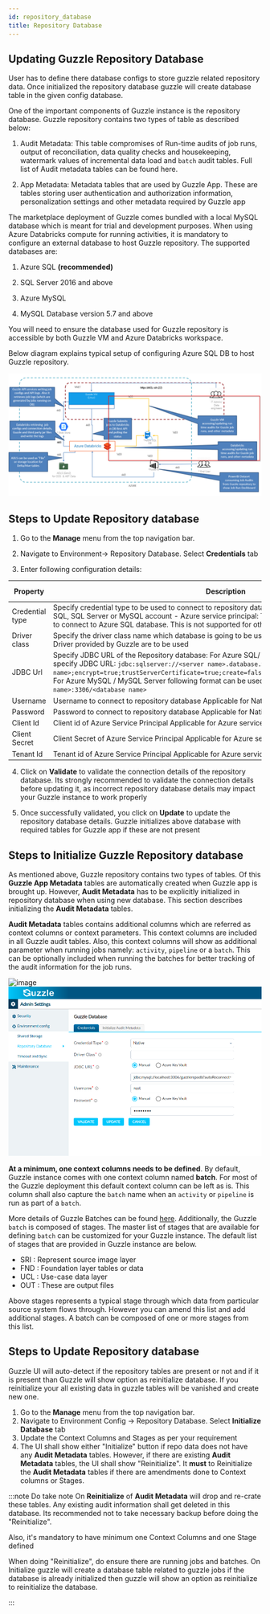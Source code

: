 ```yaml
---
id: repository_database
title: Repository Database
---
```

## Updating Guzzle Repository Database

User has to define there database configs to store guzzle related repository data. Once initialized the repository database guzzle will create database table in the given config database.

One of the important components of Guzzle instance is the repository database. Guzzle repository contains two types of table as described below: 

1. Audit Metadata: This table compromises of Run-time audits of job runs, output of reconciliation, data quality checks and housekeeping, watermark values of incremental data load and `batch` audit tables. Full list of Audit metadata tables can be found here. 

2. App Metadata: Metadata tables that are used by Guzzle App.  These are tables storing user authentication and authorization information, personalization settings and other metadata required by Guzzle app

The marketplace deployment of Guzzle comes bundled with a local MySQL database which is meant for trial and development purposes. When using Azure Databricks compute for running activities, it is mandatory to configure an external database to host Guzzle repository. The supported databases are: 

1. Azure SQL **(recommended)**

2. SQL Server 2016 and above

3. Azure MySQL

4. MySQL Database version 5.7 and above

You will need to ensure the database used for Guzzle repository is accessible by both Guzzle VM and Azure Databricks workspace.

Below diagram explains typical setup of configuring Azure SQL DB to host Guzzle repository.  

<!-- ![repository database](/img/docs/how-to-guides/administrator/environment-config/repository_db01.png) -->


<a href="https://guzzle.justanalytics.com/assets/images/repository_db01-60256e22f3b323f2c442e0631178d2d8.png" target="_self" >
    <img src="/img/docs/how-to-guides/administrator/environment-config/repository_db01.png" />
</a>

## Steps to Update Repository database

1. Go to the **Manage** menu from the top navigation bar.

2. Navigate to Environment-> Repository Database. Select **Credentials** tab

3. Enter following configuration details:

| Property        | Description                                                                                                                                                                                                                                                                                                                                                                                                  | Default Value | Required |
|-----------------|--------------------------------------------------------------------------------------------------------------------------------------------------------------------------------------------------------------------------------------------------------------------------------------------------------------------------------------------------------------------------------------------------------------|---------------|----------|
| Credential type | Specify credential type to be used to connect to repository database: - Native : This is native Azure SQL, SQL Server or MySQL account - Azure service principal: To use Azure service principal and secret to connect to Azure SQL database. This is not supported for other database                                                                                                                       | Native        | Yes      |
| Driver class    | Specify the driver class name which database is going to be used. This can be left empty if standard Driver provided by Guzzle are to be used                                                                                                                                                                                                                                                                | None          | Yes      |
| JDBC Url        | Specify JDBC URL of the Repository database: For Azure SQL/ SQL server, you can use below format to specify JDBC URL: `jdbc:sqlserver://<server name>.database.windows.net;database=<database name>;encrypt=true;trustServerCertificate=true;create=false;loginTimeout=30;socketKeepAlive=true` For Azure MySQL / MySQL Server following format can be used: `jdbc:mysql://<server name>:3306/<database name>` | None          | Yes      |
| Username        | Username to connect to repository database Applicable for Native credential type                                                                                                                                                                                                                                                                                                                             | None          | Yes      |
| Password        | Password to connect to repository database Applicable for Native credential type                                                                                                                                                                                                                                                                                                                             | None          | Yes      |
| Client Id       | Client id of Azure Service Principal Applicable for Azure service principal credential type                                                                                                                                                                                                                                                                                                                  | None          | Yes      |
| Client Secret   | Client Secret of Azure Service Principal Applicable for Azure service principal credential type                                                                                                                                                                                                                                                                                                              | None          | Yes      |
| Tenant Id       | Tenant id of Azure Service Principal Applicable for Azure service principal credential type                                                                                                                                                                                                                                                                                                                  | None          | Yes      |

4. Click on **Validate** to validate the connection details of the repository database. Its strongly recommended to validate the connection details before updating it, as incorrect repository database details may impact your Guzzle instance to work properly

5. Once successfully validated, you click on **Update** to update the repository database details. Guzzle initializes  above database with required tables for Guzzle app if these are not present

## Steps to Initialize Guzzle Repository database


As mentioned above, Guzzle repository contains two types of tables. Of this **Guzzle App Metadata** tables are automatically created when Guzzle app is brought up. However, **Audit Metadata** has to be explicitly initialized in repository database when using new database. This section describes initializing the **Audit Metadata** tables.

**Audit Metadata** tables contains additional columns which are referred as context columns or context parameters. This context columns are included in all Guzzle audit tables. Also, this context columns will show as additional parameter when running jobs namely: `activity`, `pipeline` or a `batch`. This can be optionally included when running the batches for better tracking of the audit information for the job runs.
 
![image](https://user-images.githubusercontent.com/35588903/127739053-2a803845-9d13-4c0d-a90b-9f8674bc03ba.png)
<a href="https://user-images.githubusercontent.com/35588903/127739053-2a803845-9d13-4c0d-a90b-9f8674bc03ba.png" target="_self" >
    <img src="/img/docs/how-to-guides/administrator/environment-config/repository_database_1.png" />
</a>

**At a minimum, one context columns needs to be defined**. By default, Guzzle instance comes with one context column named **batch**. For most of the Guzzle deployment this default context column can be left as is.  This column shall also capture the `batch` name when an `activity` or `pipeline` is run as part of a `batch`. 

More details of Guzzle Batches can be found [here](https://guzzle.justanalytics.com/docs/how_to_guides/batch/batch).  Additionally, the Guzzle `batch` is composed of stages. The master list of stages that are available for defining `batch` can be customized for your Guzzle instance. The default list of stages that are provided in Guzzle instance are below. 
 
- SRI : Represent source image layer
- FND : Foundation layer tables or data
- UCL : Use-case data layer
- OUT : These are output files

Above stages represents a typical stage through which data from particular source system flows through. However you can amend this list and add additional stages. A batch can be composed of one or more stages from this list.

 ## Steps to Update Repository database
Guzzle UI will auto-detect if the repository tables are present or not and if it is present than Guzzle will show option as reinitialize database. If you reinitialize your all existing data in guzzle tables will be vanished and create new one.

1. Go to the **Manage** menu from the top navigation bar.
2. Navigate to Environment Config → Repository Database. Select **Initialize Database** tab
3. Update the Context Columns and Stages as per your requirement
4. The UI shall show either "Initialize" button if repo data does not have any **Audit Metadata** tables. However, if there are existing **Audit Metadata** tables, the UI shall show "Reinitialize".  It **must** to Reinitialize the **Audit Metadata** tables if there are amendments done to Context columns or Stages. 
 
:::note
Do take note On **Reinitialize** of **Audit Metadata** will drop and re-crate these tables. Any existing audit information shall get deleted in this database. Its recommended not to take necessary backup before doing the "Reinitialize".
 
Also, it's mandatory to have minimum one Context Columns and one Stage defined
 
When doing "Reinitialize", do ensure there are running jobs and batches.
On Initialize guzzle will create a database table related to guzzle jobs if the database is already initialized then guzzle will show an option as reinitialize to reinitialize the database.

:::
